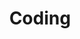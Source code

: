 ---
layout: list
type: tag
title: Coding
slug: coding
menu: true
description: >
  Coding for Hackerrank / Leetcode problems
---